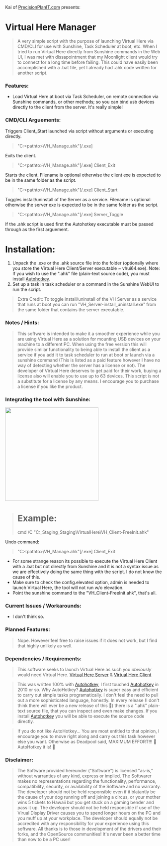 Kai of <a href="https://precisionplanit.com">PrecisionPlanIT.com</a> presents:

# Virtual Here Manager
> A very simple script with the purpose of launching Virtual Here via CMD/CLI for use with Sunshine, Task Scheduler at boot, etc. When I tried to run Virtual Here directly from Sunshine commands in the Web UI, I was met with dissapointment that my Moonlight client would try to connect for a long time before failing. This could have easily been accomplished with a .bat file, yet I already had .ahk code written for another script.

### Features:
- Load Virtual Here at boot via Task Scheduler, on remote connection via Sunshine commands, or other methods; so you can bind usb devices directly to the client from the server. It's really simple!

### CMD/CLI Arguements:
Triggers Client_Start launched via script without arguments or executing directly.
> "C:\<pathto>\VH_Manage.ahk"[/.exe]

Exits the client.
> "C:\<pathto>\VH_Manage.ahk"[/.exe] Client_Exit

Starts the client. Filename is optional otherwise the client exe is expected to be in the same folder as the script.
> "C:\<pathto>\VH_Manage.ahk"[/.exe] Client_Start <filename>

Toggles install/uninstall of the Server as a service. Filename is optional otherwise the server exe is expected to be in the same folder as the script.
> "C:\<pathto>\VH_Manage.ahk"[/.exe] Server_Toggle <filename>

If the .ahk script is used first the Autohotkey executable must be passed through as the first arguement.

# Installation:
1. Unpack the .exe or the .ahk source file into the folder (optionally where you store the Virtual Here Client/Server executable ~ vhui64.exe). Note: If you wish to use the ".ahk" file (plain-text source code), you must install [Autohotkey](https://www.autohotkey.com).
2. Set up a task in task scheduler or a command in the Sunshine WebUI to run the script.
> Extra Credit: To toggle install/uninstall of the VH Server as a service that runs at boot you can run "VH_Server-install_uninstall.exe" from the same folder that contains the server executable.

### Notes / Hints:
> This software is intended to make it a smoother experience while you are using Virtual Here as a solution for mounting USB devices on your machine to a different PC. When using the free version this will provide similar functionality to being able to install the client as a service if you add it to task scheduler to run at boot or launch via a sunshine command (This is listed as a paid feature however I have no way of detecting whether the server has a license or not). The developer of Virtual Here deserves to get paid for their work, buying a license also will enable you to use up to 63 devices. This script is not a substitute for a license by any means. I encourage you to purchase a license if you like the product.

### Integrating the tool with Sunshine:

<img src="https://github.com/sofmeright/IDDSampleDriver_Wizard/blob/main/PPIT-IddSample_Wiz-SS_Sunshine_Integration.png" width="300" />

> # Example:
> cmd /C "C:\_Staging\_Staging\VirtualHere\VH_Client-FreeInit.ahk"

Undo command:
> "C:\<pathto>\VH_Manage.ahk"[/.exe] Client_Exit

- For some strange reason its possible to execute the Virtual Here Client with a .bat but not directly from Sunshine and it is not a syntax issue as we are effectively doing the same thing with the script. I do not know the cause of this.
- Make sure to check the config.elevated option, admin is needed to launch Virtual Here, the tool will not run w/o elevation.
- Point the sunshine command to the "VH_Client-FreeInit.ahk", that's all.

### Current Issues / Workarounds:
- I don't think so.

### Planned Features:
> Nope. However feel free to raise issues if it does not work, but I find that highly unlikely as well.

### Dependencies / Requirements:
> This software seeks to launch Virtual Here as such you *obviously* would need Virtual Here. [Virtual Here Server](https://www.virtualhere.com/windows_server_software) & [Virtual Here Client](https://www.virtualhere.com/usb_client_software)

> This was written 100% with [Autohotkey](https://www.autohotkey.com), I first touched [Autohotkey](https://www.autohotkey.com) in 2010 or so. Why AutoHotkey? [Autohotkey](https://www.autohotkey.com) is super easy and efficient to carry out simple tasks programatically. I don't feel the need to pull out a more sophisticated language, honestly. In every release (I don't think there will ever be a new release of this 🤣) there is a ".ahk" plain-text source file, that you can inspect and even make changes. If you install [Autohotkey](https://www.autohotkey.com) you will be able to execute the source code directly.

 >If you do not like AutoHotkey... You are most entitled to that opinion, I encourage you to move right along and carry out this task however else you want. Otherwise as Deadpool said, MAXIMUM EFFORT!!! 🥴 AutoHotkey it is! 🤣

### Disclaimer: 
> The Software provided hereunder ("Software") is licensed "as-is," without warranties of any kind, express or implied. The Softwarer makes no representations regarding the functionality, performance, compatibility, security, or availability of the Software and no warranty. The developer should not be held responsible even if it blatantly be the cause of your dog running off and joining a circus, or your mother wins 5 tickets to Hawaii but you get stuck on a gaming bender and pass it up. The developer should not be held responsible if use of the Virual Display Driver causes you to spend longer hours on the PC and you muff up at your workplace. The developer should equally not be accredited with any responsibility for your experience using this software. All thanks is to those in development of the drivers and their forks, and the OpenSource communities! It's never been a better time than now to be a PC user!
